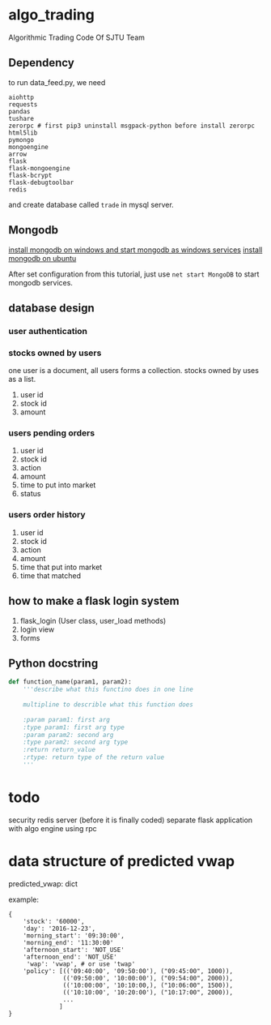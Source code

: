 # algo_trading
Algorithmic Trading Code Of SJTU Team

## Dependency
to run data_feed.py, we need

```
aiohttp
requests
pandas
tushare
zerorpc # first pip3 uninstall msgpack-python before install zerorpc
html5lib
pymongo
mongoengine
arrow
flask
flask-mongoengine
flask-bcrypt
flask-debugtoolbar
redis
```

and create database called `trade` in mysql server.

## Mongodb
[install mongodb on windows and start mongodb as windows services](https://docs.mongodb.com/manual/tutorial/install-mongodb-on-windows/)
[install mongodb on ubuntu](https://docs.mongodb.com/v3.2/tutorial/install-mongodb-on-ubuntu/)

After set configuration from this tutorial, just use `net start MongoDB` to start mongodb services.

## database design
### user authentication

### stocks owned by users
one user is a document, all users forms a collection. stocks owned by uses as a list.
1. user id
2. stock id
3. amount 

### users pending orders
1. user id
2. stock id
3. action
4. amount
5. time to put into market
6. status

### users order history
1. user id
2. stock id
3. action
4. amount
5. time that put into market
6. time that matched

## how to make a flask login system
1. flask_login (User class, user_load methods)
2. login view
3. forms

## Python docstring

```python
def function_name(param1, param2):
    '''describe what this functino does in one line
    
    multipline to describle what this function does
    
    :param param1: first arg
    :type param1: first arg type
    :param param2: second arg
    :type param2: second arg type
    :return return_value
    :rtype: return type of the return value
    '''
```

# todo
security redis server (before it is finally coded)
separate flask application with algo engine using rpc


# data structure of predicted vwap
predicted_vwap: dict

example:
```
{
    'stock': '60000',
    'day': '2016-12-23',
    'morning_start': '09:30:00',
    'morning_end': '11:30:00'
    'afternoon_start': 'NOT_USE'
    'afternoon_end': 'NOT_USE'
     'wap': 'vwap', # or use 'twap'
    'policy': [(('09:40:00', '09:50:00'), ("09:45:00", 1000)),
               (('09:50:00', '10:00:00'), ("09:54:00", 2000)),
               (('10:00:00', '10:10:00,), ("10:06:00", 1500)),
               (('10:10:00', '10:20:00'), ("10:17:00", 2000)),
               ...
              ]
}
```